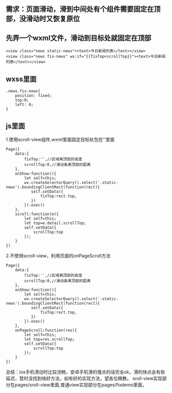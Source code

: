 **需求：页面滑动，滑到中间处有个组件需要固定在顶部，没滑动时又恢复原位**
----------
## 先弄一个wxml文件，滑动到目标处就固定在顶部 ##

```
<view class="news static-news"><text>今日新闻列表</text></view>
<view class="news fix-news" wx:if="{{fixTop<scrollTop}}"><text>今日新闻列表</text></view>
```
## wxss里面 ##

```
.news.fix-news{
    position: fixed;
    top:0;
    left: 0;
}
```
## js里面 ##

1.使用scroll-view组件,wxml里面固定目标处包在'<scroll-view scroll-y style="height: 100vh;" bindscroll="scroll"></scroll-view>'里面

```
Page({
    data:{
        fixTop:'',//区域离顶部的高度
        scrollTop:0,//滑动条离顶部的距离
    },
    onShow:function(){
        let self=this;
        wx.createSelectorQuery().select('.static-news').boundingClientRect(function(rect){
           self.setData({
               fixTop:rect.top,
           })
        }).exec()
    },
    scroll:function(e){
        let self=this;
        let top=e.detail.scrollTop;
        self.setData({
            scrollTop:top
        });
    }
})
```
2.不使用scroll-view，利用页面的onPageScroll方法

```
Page({
    data:{
        fixTop:'',//区域离顶部的高度
        scrollTop:0,//滑动条离顶部的距离
    },
    onShow:function(){
        let self=this;
        wx.createSelectorQuery().select('.static-news').boundingClientRect(function(rect){
           self.setData({
               fixTop:rect.top,
           })
        }).exec()
    },
    onPageScroll:function(res){
        let self=this;
        let top=res.scrollTop;
        self.setData({
            scrollTop:top
        });
    }
})
```
总结：ios手机滑动时比较流畅，安卓手机滑的慢点的话完全ok，滑的快点会有些延迟，暂时没找到啥好方法，如有好的实现方法，望各位赐教。
sroll-view实现部分在pages/sroll-view里面,普通view实现部分在pages/fixdemo里面。
